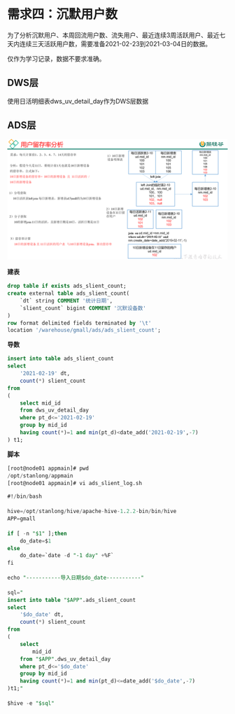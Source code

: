# 需求四：沉默用户数

为了分析沉默用户、本周回流用户数、流失用户、最近连续3周活跃用户、最近七天内连续三天活跃用户数，需要准备2021-02-23到2021-03-04日的数据。

仅作为学习记录，数据不要求准确。

## DWS层

使用日活明细表dws_uv_detail_day作为DWS层数据

## ADS层

![](./doc/24.png)

**建表**

```sql
drop table if exists ads_slient_count;
create external table ads_slient_count( 
    `dt` string COMMENT '统计日期',
    `slient_count` bigint COMMENT '沉默设备数'
) 
row format delimited fields terminated by '\t'
location '/warehouse/gmall/ads/ads_slient_count';
```

**导数**

```sql
insert into table ads_slient_count
select 
    '2021-02-19' dt,
    count(*) slient_count
from 
(
    select mid_id
    from dws_uv_detail_day
    where pt_d<='2021-02-19'
    group by mid_id
    having count(*)=1 and min(pt_d)<date_add('2021-02-19',-7)
) t1;
```

**脚本**

```sql
[root@node01 appmain]# pwd
/opt/stanlong/appmain
[root@node01 appmain]# vi ads_slient_log.sh
```

```sql
#!/bin/bash

hive=/opt/stanlong/hive/apache-hive-1.2.2-bin/bin/hive
APP=gmall

if [ -n "$1" ];then
	do_date=$1
else
	do_date=`date -d "-1 day" +%F`
fi

echo "-----------导入日期$do_date-----------"

sql="
insert into table "$APP".ads_slient_count
select 
    '$do_date' dt,
    count(*) slient_count
from 
(
    select 
        mid_id
    from "$APP".dws_uv_detail_day
    where pt_d<='$do_date'
    group by mid_id
    having count(*)=1 and min(pt_d)<=date_add('$do_date',-7)
)t1;"

$hive -e "$sql"

```





